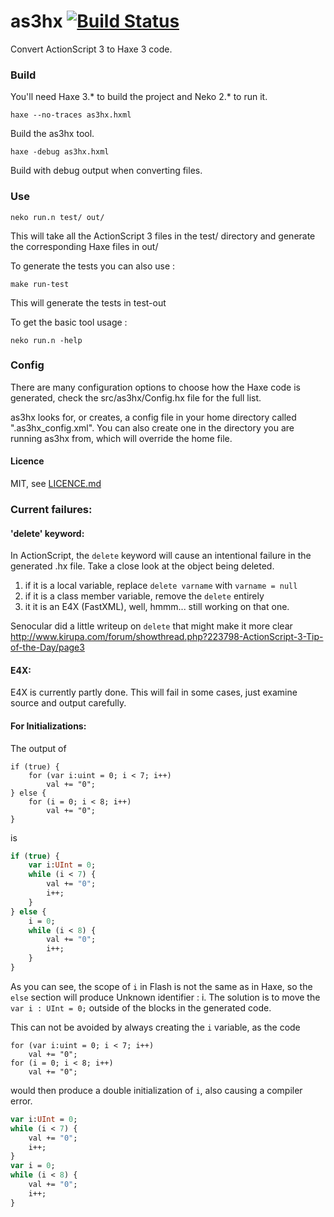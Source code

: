 # as3hx [![Build Status](https://travis-ci.org/HaxeFoundation/as3hx.svg?branch=master)](https://travis-ci.org/HaxeFoundation/as3hx)
Convert ActionScript 3 to Haxe 3 code.

### Build
You'll need Haxe 3.* to build the project and Neko 2.* to run it.
    
    haxe --no-traces as3hx.hxml
Build the as3hx tool.

    haxe -debug as3hx.hxml
Build with debug output when converting files.

### Use

    neko run.n test/ out/
    
This will take all the ActionScript 3 files in the test/ directory 
and generate the corresponding Haxe files in out/

To generate the tests you can also use :

    make run-test

This will generate the tests in test-out

To get the basic tool usage :

    neko run.n -help

### Config

There are many configuration options to choose how the Haxe code
is generated, check the src/as3hx/Config.hx file for the full list.

as3hx looks for, or creates, a config file in your home directory
called ".as3hx_config.xml". You can also create one in the directory
you are running as3hx from, which will override the home file.


#### Licence

MIT, see [LICENCE.md](LICENCE.md)



### Current failures:

#### 'delete' keyword:
In ActionScript, the `delete` keyword will cause an intentional failure in the
generated .hx file. Take a close look at the object being deleted.

1. if it is a local variable, replace `delete varname` with `varname = null`
2. if it is a class member variable, remove the `delete` entirely
3. it it is an E4X (FastXML), well, hmmm... still working on that one.

Senocular did a little writeup on `delete` that might make it more clear
http://www.kirupa.com/forum/showthread.php?223798-ActionScript-3-Tip-of-the-Day/page3


#### E4X:
E4X is currently partly done. This will fail in some cases, just examine source
and output carefully.

#### For Initializations:
The output of

```as3
if (true) {
    for (var i:uint = 0; i < 7; i++)
        val += "0";
} else {
    for (i = 0; i < 8; i++)
        val += "0";
}
```

is

```haxe
if (true) {
    var i:UInt = 0;
    while (i < 7) {
        val += "0";
        i++;
    }
} else {
    i = 0;
    while (i < 8) {
        val += "0";
        i++;
    }
}
```

As you can see, the scope of `i` in Flash is not the same as in Haxe,
so the `else` section will produce Unknown identifier : i. The solution
is to move the `var i : UInt = 0;` outside of the blocks in the generated
code.

This can not be avoided by always creating the `i` variable, as the code

```as3
for (var i:uint = 0; i < 7; i++)
    val += "0";
for (i = 0; i < 8; i++)
    val += "0";
```

would then produce a double initialization of `i`, also causing a compiler error.

```haxe
var i:UInt = 0;
while (i < 7) {
    val += "0";
    i++;
}
var i = 0;
while (i < 8) {
    val += "0";
    i++;
}
```
